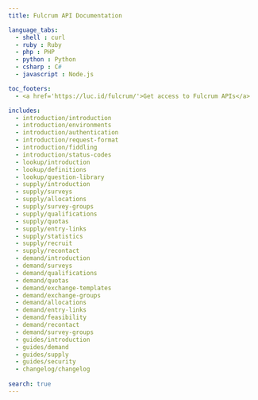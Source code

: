 ```yaml
---
title: Fulcrum API Documentation

language_tabs:
  - shell : curl
  - ruby : Ruby
  - php : PHP
  - python : Python
  - csharp : C#
  - javascript : Node.js

toc_footers:
  - <a href='https://luc.id/fulcrum/'>Get access to Fulcrum APIs</a>

includes:
  - introduction/introduction
  - introduction/environments
  - introduction/authentication
  - introduction/request-format
  - introduction/fiddling  
  - introduction/status-codes
  - lookup/introduction
  - lookup/definitions
  - lookup/question-library
  - supply/introduction
  - supply/surveys
  - supply/allocations
  - supply/survey-groups
  - supply/qualifications
  - supply/quotas
  - supply/entry-links
  - supply/statistics
  - supply/recruit
  - supply/recontact
  - demand/introduction
  - demand/surveys
  - demand/qualifications
  - demand/quotas
  - demand/exchange-templates
  - demand/exchange-groups
  - demand/allocations
  - demand/entry-links
  - demand/feasibility
  - demand/recontact
  - demand/survey-groups
  - guides/introduction
  - guides/demand
  - guides/supply
  - guides/security
  - changelog/changelog
  
search: true
---
```


